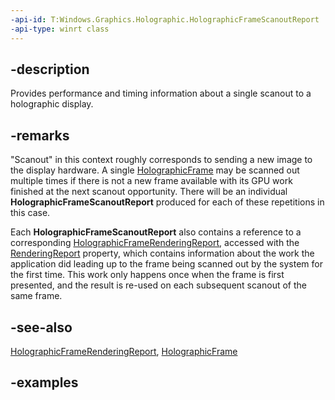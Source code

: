 ```yaml
---
-api-id: T:Windows.Graphics.Holographic.HolographicFrameScanoutReport
-api-type: winrt class
---
```


## -description

Provides performance and timing information about a single scanout to a holographic display.

## -remarks

"Scanout" in this context roughly corresponds to sending a new image to the display hardware. A single [HolographicFrame](holographicframe.md) may be scanned out multiple times if there is not a new frame available with its GPU work finished at the next scanout opportunity. There will be an individual **HolographicFrameScanoutReport** produced for each of these repetitions in this case.

Each **HolographicFrameScanoutReport** also contains a reference to a corresponding [HolographicFrameRenderingReport](holographicframerenderingreport.md), accessed with the [RenderingReport](holographicframescanoutreport_renderingreport.md) property, which contains information about the work the application did leading up to the frame being scanned out by the system for the first time. This work only happens once when the frame is first presented, and the result is re-used on each subsequent scanout of the same frame.

## -see-also

[HolographicFrameRenderingReport](holographicframerenderingreport.md), [HolographicFrame](holographicframe.md)

## -examples
